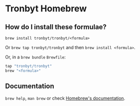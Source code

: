 # Tronbyt Homebrew

## How do I install these formulae?

`brew install tronbyt/tronbyt/<formula>`

Or `brew tap tronbyt/tronbyt` and then `brew install <formula>`.

Or, in a `brew bundle` `Brewfile`:

```ruby
tap "tronbyt/tronbyt"
brew "<formula>"
```

## Documentation

`brew help`, `man brew` or check [Homebrew's documentation](https://docs.brew.sh).
